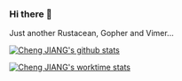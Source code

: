 ### Hi there 👋

Just another Rustacean, Gopher and Vimer...

[![Cheng JIANG's github stats](https://github-readme-stats.vercel.app/api?username=gopherj&theme=gruvbox)](https://github.com/gopherj/github-readme-stats)

[![Cheng JIANG's worktime stats](https://github-readme-stats.vercel.app/api/wakatime?username=gopherj)](https://github.com/anuraghazra/github-readme-stats)
